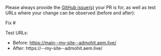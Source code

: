 Please always provide the [GitHub issue(s)](../issues) your PR is for, as well as test URLs where your change can be observed (before and after):

Fix #<gh-issue-id>

Test URLs:
- Before: https://main--my-site--admohit.aem.live/
- After: https://<branch>--my-site--admohit.aem.live/
